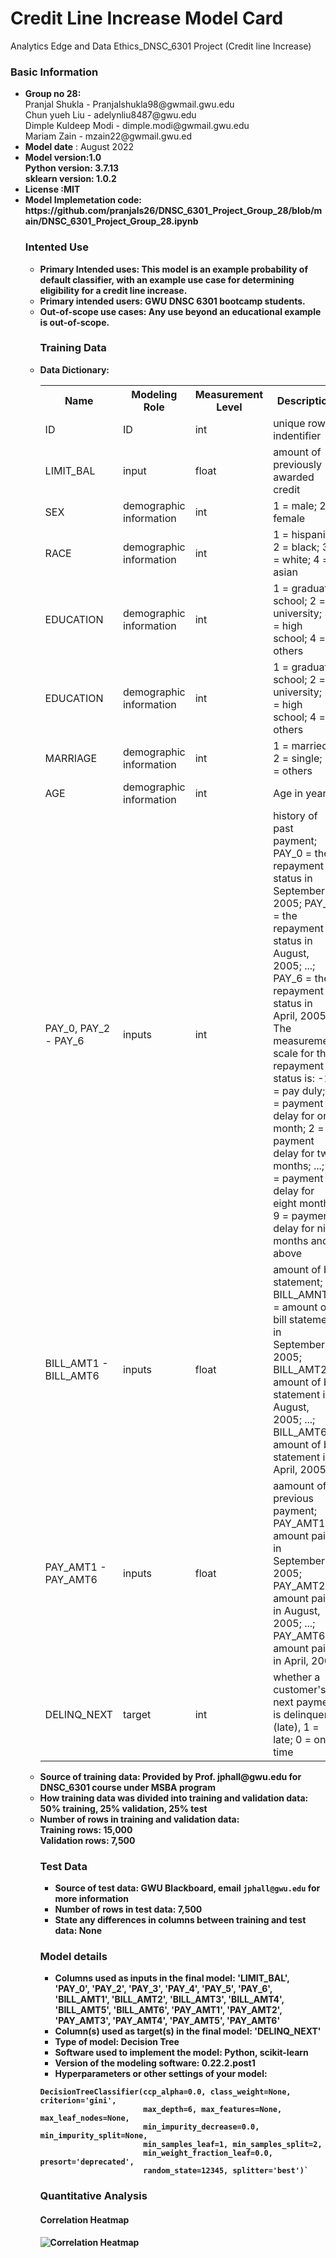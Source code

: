 # Credit Line Increase Model Card
Analytics Edge and Data Ethics_DNSC_6301 Project (Credit line Increase)

<h3>Basic Information</h3>
<ul>
  <li><b>Group no 28:</b> <br>Pranjal Shukla - Pranjalshukla98@gwmail.gwu.edu</br>Chun yueh Liu - adelynliu8487@gwu.edu<br>Dimple Kuldeep Modi - dimple.modi@gwmail.gwu.edu</br> Mariam Zain - mzain22@gwmail.gwu.ed</li>
  <li><b>Model date</b> : August 2022</li>
  <li><b>Model version:1.0<br>Python version: 3.7.13</br>sklearn version: 1.0.2</li>
  <li>License :MIT</li>
  <li>Model Implemetation code: https://github.com/pranjals26/DNSC_6301_Project_Group_28/blob/main/DNSC_6301_Project_Group_28.ipynb</l1>
  
  <h3>Intented Use</h3>
  <ul>
  <li><b>Primary Intended uses:</b> This model is an example probability of default classifier, with an example use case for determining eligibility for a credit line increase.</li>
  <li><b>Primary intended users:</b> GWU DNSC 6301 bootcamp students.</li>
  <li>Out-of-scope use cases: Any use beyond an educational example is out-of-scope.</li>
  
  <h3>Training Data</h3>
  <li>Data Dictionary:</li>
  <table>
  <tr>
    <th>Name</th>
    <th>Modeling Role</th>
    <th>Measurement Level</th>
    <th>Description<//th>
  </tr>
  <tr>
    <td>ID</td>
    <td>ID</td>
    <td>int</td>
    <td>unique row indentifier</td>
  </tr>
  <tr>
    <td>LIMIT_BAL</td>
    <td>input</td>
    <td>float</td>
    <td>amount of previously awarded credit</td>
  </tr>
  <tr>
    <td>SEX</td>
    <td>demographic information</td>
    <td>int</td>
    <td>1 = male; 2 = female</td>
  </tr>
   <tr>
    <td>RACE</td>
    <td>demographic information</td>
    <td>int</td>
    <td>1 = hispanic; 2 = black; 3 = white; 4 = asian</td>
  </tr>
  <tr>
    <td>EDUCATION</td>
    <td>demographic information</td>
    <td>int</td>
    <td>1 = graduate school; 2 = university; 3 = high school; 4 = others</td>
  </tr>
  <tr>
    <td>EDUCATION</td>
    <td>demographic information</td>
    <td>int</td>
    <td>1 = graduate school; 2 = university; 3 = high school; 4 = others</td>
  </tr>
  <tr>
    <td>MARRIAGE</td>
    <td>demographic information</td>
    <td>int</td>
    <td>1 = married; 2 = single; 3 = others</td>
  </tr>
  <tr>
    <td>AGE</td>
    <td>demographic information</td>
    <td>int</td>
    <td>Age in years</td>
  </tr>
   <tr>
    <td>PAY_0, PAY_2 - PAY_6</td>
    <td>inputs</td>
    <td>int</td>
    <td>history of past payment; PAY_0 = the repayment status in September, 2005; PAY_2 = the repayment status in August, 2005; ...; PAY_6 = the repayment status in April, 2005. The measurement scale for the repayment status is: -1 = pay duly; 1 = payment delay for one month; 2 = payment delay for two months; ...; 8 = payment delay for eight months; 9 = payment delay for nine months and above</td>
  </tr>
  <tr>
    <td>BILL_AMT1 - BILL_AMT6</td>
    <td>inputs</td>
    <td>float</td>
    <td>amount of bill statement; BILL_AMNT1 = amount of bill statement in September, 2005; BILL_AMT2 = amount of bill statement in August, 2005; ...; BILL_AMT6 = amount of bill statement in April, 2005
</td>
  </tr>
    <tr>
    <td>PAY_AMT1 - PAY_AMT6</td>
    <td>inputs</td>
    <td>float</td>
    <td>aamount of previous payment; PAY_AMT1 = amount paid in September, 2005; PAY_AMT2 = amount paid in August, 2005; ...; PAY_AMT6 = amount paid in April, 2005
</td>
  </tr>
    <tr>
    <td>DELINQ_NEXT</td>
    <td>target</td>
    <td>int</td>
    <td>whether a customer's next payment is delinquent (late), 1 = late; 0 = on-time
</td>
  </tr>  
</table>

<li>Source of training data: Provided by Prof. jphall@gwu.edu for DNSC_6301 course under MSBA program</li>
<li>How training data was divided into training and validation data: 50% training, 25% validation, 25% test</li>
<li>Number of rows in training and validation data:
<br>Training rows: 15,000</br>
Validation rows: 7,500</li>
  

### Test Data
* **Source of test data**: GWU Blackboard, email `jphall@gwu.edu` for more information
* **Number of rows in test data**: 7,500
* **State any differences in columns between training and test data**: None

### Model details
* **Columns used as inputs in the final model**: 'LIMIT_BAL',
       'PAY_0', 'PAY_2', 'PAY_3', 'PAY_4', 'PAY_5', 'PAY_6', 'BILL_AMT1',
       'BILL_AMT2', 'BILL_AMT3', 'BILL_AMT4', 'BILL_AMT5', 'BILL_AMT6',
       'PAY_AMT1', 'PAY_AMT2', 'PAY_AMT3', 'PAY_AMT4', 'PAY_AMT5', 'PAY_AMT6'
* **Column(s) used as target(s) in the final model**: 'DELINQ_NEXT'
* **Type of model**: Decision Tree 
* **Software used to implement the model**: Python, scikit-learn
* **Version of the modeling software**: 0.22.2.post1
* **Hyperparameters or other settings of your model**: 
```
DecisionTreeClassifier(ccp_alpha=0.0, class_weight=None, criterion='gini',
                       max_depth=6, max_features=None, max_leaf_nodes=None,
                       min_impurity_decrease=0.0, min_impurity_split=None,
                       min_samples_leaf=1, min_samples_split=2,
                       min_weight_fraction_leaf=0.0, presort='deprecated',
                       random_state=12345, splitter='best')`
```
### Quantitative Analysis

#### Correlation Heatmap
![Correlation Heatmap](download.png)


  
      
  
